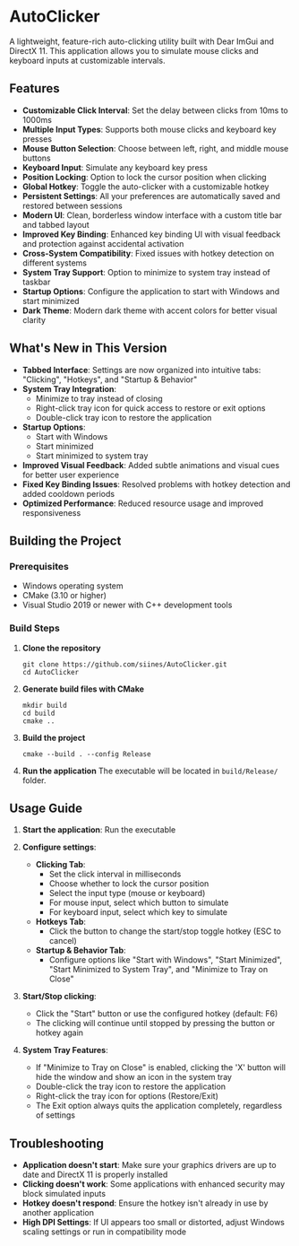 # AutoClicker

A lightweight, feature-rich auto-clicking utility built with Dear ImGui and DirectX 11. This application allows you to simulate mouse clicks and keyboard inputs at customizable intervals.

## Features

- **Customizable Click Interval**: Set the delay between clicks from 10ms to 1000ms
- **Multiple Input Types**: Supports both mouse clicks and keyboard key presses
- **Mouse Button Selection**: Choose between left, right, and middle mouse buttons
- **Keyboard Input**: Simulate any keyboard key press
- **Position Locking**: Option to lock the cursor position when clicking
- **Global Hotkey**: Toggle the auto-clicker with a customizable hotkey
- **Persistent Settings**: All your preferences are automatically saved and restored between sessions
- **Modern UI**: Clean, borderless window interface with a custom title bar and tabbed layout
- **Improved Key Binding**: Enhanced key binding UI with visual feedback and protection against accidental activation
- **Cross-System Compatibility**: Fixed issues with hotkey detection on different systems
- **System Tray Support**: Option to minimize to system tray instead of taskbar
- **Startup Options**: Configure the application to start with Windows and start minimized
- **Dark Theme**: Modern dark theme with accent colors for better visual clarity

## What's New in This Version

- **Tabbed Interface**: Settings are now organized into intuitive tabs: "Clicking", "Hotkeys", and "Startup & Behavior"
- **System Tray Integration**: 
  - Minimize to tray instead of closing
  - Right-click tray icon for quick access to restore or exit options
  - Double-click tray icon to restore the application
- **Startup Options**:
  - Start with Windows
  - Start minimized
  - Start minimized to system tray
- **Improved Visual Feedback**: Added subtle animations and visual cues for better user experience
- **Fixed Key Binding Issues**: Resolved problems with hotkey detection and added cooldown periods
- **Optimized Performance**: Reduced resource usage and improved responsiveness

## Building the Project

### Prerequisites

- Windows operating system
- CMake (3.10 or higher)
- Visual Studio 2019 or newer with C++ development tools

### Build Steps

1. **Clone the repository**
   ```
   git clone https://github.com/siines/AutoClicker.git
   cd AutoClicker
   ```

2. **Generate build files with CMake**
   ```
   mkdir build
   cd build
   cmake ..
   ```

3. **Build the project**
   ```
   cmake --build . --config Release
   ```

4. **Run the application**
   The executable will be located in `build/Release/` folder.

## Usage Guide

1. **Start the application**: Run the executable

2. **Configure settings**:
   - **Clicking Tab**:
     - Set the click interval in milliseconds
     - Choose whether to lock the cursor position
     - Select the input type (mouse or keyboard)
     - For mouse input, select which button to simulate
     - For keyboard input, select which key to simulate
   - **Hotkeys Tab**:
     - Click the button to change the start/stop toggle hotkey (ESC to cancel)
   - **Startup & Behavior Tab**:
     - Configure options like "Start with Windows", "Start Minimized", "Start Minimized to System Tray", and "Minimize to Tray on Close"

3. **Start/Stop clicking**:
   - Click the "Start" button or use the configured hotkey (default: F6)
   - The clicking will continue until stopped by pressing the button or hotkey again

4. **System Tray Features**:
   - If "Minimize to Tray on Close" is enabled, clicking the 'X' button will hide the window and show an icon in the system tray
   - Double-click the tray icon to restore the application
   - Right-click the tray icon for options (Restore/Exit)
   - The Exit option always quits the application completely, regardless of settings

## Troubleshooting

- **Application doesn't start**: Make sure your graphics drivers are up to date and DirectX 11 is properly installed
- **Clicking doesn't work**: Some applications with enhanced security may block simulated inputs
- **Hotkey doesn't respond**: Ensure the hotkey isn't already in use by another application
- **High DPI Settings**: If UI appears too small or distorted, adjust Windows scaling settings or run in compatibility mode